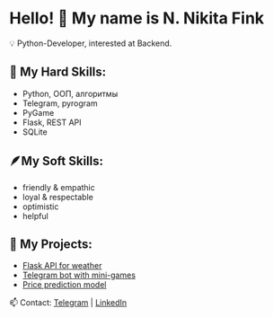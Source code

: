 # Hello! 👋 My name is N. Nikita Fink

💡 Python-Developer, interested at Backend.

## 🔧 My Hard Skills:

- Python, ООП, алгоритмы
- Telegram, pyrogram
- PyGame
- Flask, REST API
- SQLite

## 🪶My Soft Skills:

- friendly & empathic
- loyal & respectable
- optimistic
- helpful

## 📌 My Projects:

- [Flask API for weather](https://github.com/user/weather-api)
- [Telegram bot with mini-games](https://github.com/user/telegram-bot)
- [Price prediction model](https://github.com/user/prices)
  
📫 Contact: [Telegram](https://t.me/username) | [LinkedIn](https://linkedin.com/in/username)
